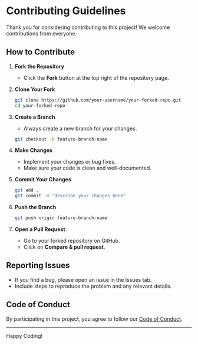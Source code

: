 # Contributing Guidelines

Thank you for considering contributing to this project! We welcome contributions from everyone.

## How to Contribute

1. **Fork the Repository**
   - Click the **Fork** button at the top right of the repository page.

2. **Clone Your Fork**
   ```bash
   git clone https://github.com/your-username/your-forked-repo.git
   cd your-forked-repo
   ```

3. **Create a Branch**
   - Always create a new branch for your changes.
   ```bash
   git checkout -b feature-branch-name
   ```

4. **Make Changes**
   - Implement your changes or bug fixes.
   - Make sure your code is clean and well-documented.

5. **Commit Your Changes**
   ```bash
   git add .
   git commit -m "Describe your changes here"
   ```

6. **Push the Branch**
   ```bash
   git push origin feature-branch-name
   ```

7. **Open a Pull Request**
   - Go to your forked repository on GitHub.
   - Click on **Compare & pull request**.

## Reporting Issues
- If you find a bug, please open an issue in the Issues tab.
- Include steps to reproduce the problem and any relevant details.

## Code of Conduct
By participating in this project, you agree to follow our [Code of Conduct](CODE_OF_CONDUCT.md).

---
Happy Coding!
